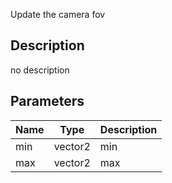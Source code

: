 Update the camera fov



## Description
no description
## Parameters

<table>
<thead>
	<tr>
		<th>Name</th>
		<th>Type</th>
		<th>Description</th>
	</tr>
</thead>
<tr>
	<td>min</td>
	<td><div class='bg-teal-800 px-2 py-px text-white rounded-sm'>vector2</div></td>
	<td>min</td>
</tr>
<tr>
	<td>max</td>
	<td><div class='bg-teal-800 px-2 py-px text-white rounded-sm'>vector2</div></td>
	<td>max</td>
</tr>
</table>